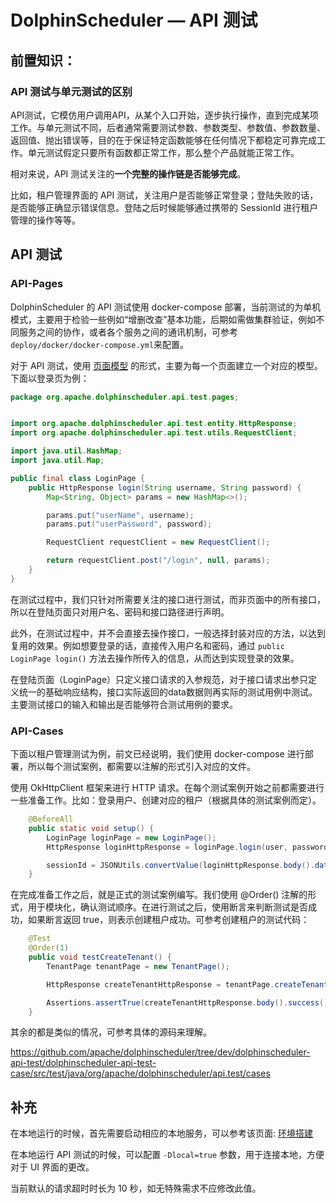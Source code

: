 # DolphinScheduler — API 测试
## 前置知识：

### API 测试与单元测试的区别

API测试，它模仿用户调用API，从某个入口开始，逐步执行操作，直到完成某项工作。与单元测试不同，后者通常需要测试参数、参数类型、参数值、参数数量、返回值、抛出错误等，目的在于保证特定函数能够在任何情况下都稳定可靠完成工作。单元测试假定只要所有函数都正常工作，那么整个产品就能正常工作。

相对来说，API 测试关注的**一个完整的操作链是否能够完成**。

比如，租户管理界面的 API 测试，关注用户是否能够正常登录；登陆失败的话，是否能够正确显示错误信息。登陆之后时候能够通过携带的 SessionId 进行租户管理的操作等等。

## API 测试

### API-Pages

DolphinScheduler 的 API 测试使用 docker-compose 部署，当前测试的为单机模式，主要用于检验一些例如“增删改查”基本功能，后期如需做集群验证，例如不同服务之间的协作，或者各个服务之间的通讯机制，可参考 `deploy/docker/docker-compose.yml`来配置。

对于 API 测试，使用 [页面模型](https://www.selenium.dev/documentation/guidelines/page_object_models/) 的形式，主要为每一个页面建立一个对应的模型。下面以登录页为例：

```java
package org.apache.dolphinscheduler.api.test.pages;


import org.apache.dolphinscheduler.api.test.entity.HttpResponse;
import org.apache.dolphinscheduler.api.test.utils.RequestClient;

import java.util.HashMap;
import java.util.Map;

public final class LoginPage {
    public HttpResponse login(String username, String password) {
        Map<String, Object> params = new HashMap<>();

        params.put("userName", username);
        params.put("userPassword", password);

        RequestClient requestClient = new RequestClient();

        return requestClient.post("/login", null, params);
    }
}
```

在测试过程中，我们只针对所需要关注的接口进行测试，而非页面中的所有接口，所以在登陆页面只对用户名、密码和接口路径进行声明。

此外，在测试过程中，并不会直接去操作接口，一般选择封装对应的方法，以达到复用的效果。例如想要登录的话，直接传入用户名和密码，通过 `public LoginPage login()` 方法去操作所传入的信息，从而达到实现登录的效果。

在登陆页面（LoginPage）只定义接口请求的入参规范，对于接口请求出参只定义统一的基础响应结构，接口实际返回的data数据则再实际的测试用例中测试。主要测试接口的输入和输出是否能够符合测试用例的要求。


### API-Cases


下面以租户管理测试为例，前文已经说明，我们使用 docker-compose 进行部署，所以每个测试案例，都需要以注解的形式引入对应的文件。

使用 OkHttpClient 框架来进行 HTTP 请求。在每个测试案例开始之前都需要进行一些准备工作。比如：登录用户、创建对应的租户（根据具体的测试案例而定）。

```java
    @BeforeAll
    public static void setup() {
        LoginPage loginPage = new LoginPage();
        HttpResponse loginHttpResponse = loginPage.login(user, password);

        sessionId = JSONUtils.convertValue(loginHttpResponse.body().data(), LoginResponseData.class).sessionId();
    }
```

在完成准备工作之后，就是正式的测试案例编写。我们使用 @Order() 注解的形式，用于模块化，确认测试顺序。在进行测试之后，使用断言来判断测试是否成功，如果断言返回 true，则表示创建租户成功。可参考创建租户的测试代码：

```java
    @Test
    @Order(1)
    public void testCreateTenant() {
        TenantPage tenantPage = new TenantPage();

        HttpResponse createTenantHttpResponse = tenantPage.createTenant(sessionId, tenant, 1, "");

        Assertions.assertTrue(createTenantHttpResponse.body().success());
    }
```

其余的都是类似的情况，可参考具体的源码来理解。

https://github.com/apache/dolphinscheduler/tree/dev/dolphinscheduler-api-test/dolphinscheduler-api-test-case/src/test/java/org/apache/dolphinscheduler/api.test/cases


## 补充

在本地运行的时候，首先需要启动相应的本地服务，可以参考该页面: [环境搭建](https://dolphinscheduler.apache.org/zh-cn/development/development-environment-setup.html)

在本地运行 API 测试的时候，可以配置 `-Dlocal=true` 参数，用于连接本地，方便对于 UI 界面的更改。

当前默认的请求超时时长为 10 秒，如无特殊需求不应修改此值。
